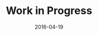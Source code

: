 ---
layout: post
title: Work in Progress
name: work_in_progress
date: 2016-04-19
img: WIP.png
alt: image-alt
description: "There be Progress!"
image_items: [
    {
        title: work in progress,
        img: SpaceStationC10Test1.png,
        description: ""
    },
    {
        img: SpaceStationC9Test2.png,
        description: ""
    },
    {
        img: Aliens_1.png,
        description: ""
    },
    {
        img: Aliens_2.png,
        description: ""
    },
    {
        img: P007_WIP1.png,
        description: ""
    },
    {
        img: P007_WIP3.png,
        description: ""
    },
    
]
---